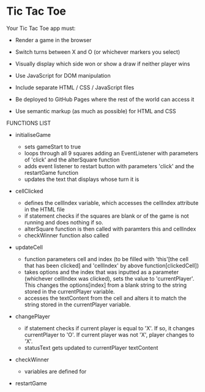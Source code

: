 # Tic Tac Toe

Your Tic Tac Toe app must:

- Render a game in the browser

- Switch turns between X and O (or whichever markers you select)


- Visually display which side won or show a draw if neither player wins


- Use JavaScript for DOM manipulation

- Include separate HTML / CSS / JavaScript files

- Be deployed to GitHub Pages where the rest of the world can access it

- Use semantic markup (as much as possible) for HTML and CSS

FUNCTIONS LIST

- initialiseGame
    - sets gameStart to true
    - loops through all 9 squares adding an EventListener with parameters of 'click' and the alterSquare function
    - adds event listener to restart button with parameters 'click' and the restartGame function
    - updates the text that displays whose turn it is

- cellClicked
    - defines the cellIndex variable, which accesses the cellIndex attribute in the HTML file
    - if statement checks if the squares are blank or of the game is not running and does nothing if so. 
    - alterSquare function is then called with paramters this and cellIndex
    - checkWinner function also called

- updateCell
    - function parameters cell and index (to be filled with 'this'[the cell that has been clicked] and 'cellIndex' by above function[clickedCell])
    - takes options and the index that was inputted as a parameter (whichever cellIndex was clicked), sets the value to 'currentPlayer'. This changes the options[index] from a blank string to the string stored in the currentPlayer variable.
    - accesses the textContent from the cell and alters it to match the string stored in the currentPlayer variable.

- changePlayer
    - if statement checks if current player is equal to 'X'. If so, it changes currentPlayer to 'O'. If current player was not 'X', player changes to 'X'.
    - statusText gets updated to currentPlayer textContent

- checkWinner
    - variables are defined for 

- restartGame